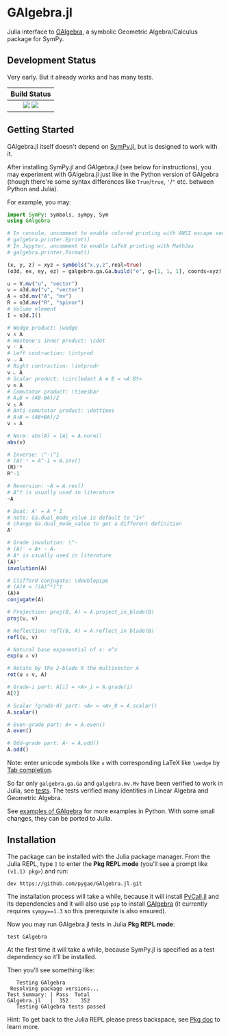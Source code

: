 # GAlgebra.jl

Julia interface to [GAlgebra](https://github.com/pygae/galgebra), a symbolic Geometric Algebra/Calculus package for SymPy.

## Development Status

Very early. But it already works and has many tests.

| **Build Status**                                                                                |
|:-----------------------------------------------------------------------------------------------:|
| [![][travis-img]][travis-url]                                   [![][codecov-img]][codecov-url] |

[travis-img]: https://travis-ci.com/pygae/GAlgebra.jl.svg?branch=master
[travis-url]: https://travis-ci.com/pygae/GAlgebra.jl
[codecov-img]: https://img.shields.io/codecov/c/github/pygae/GAlgebra.jl.svg
[codecov-url]: https://codecov.io/gh/pygae/GAlgebra.jl

## Getting Started

GAlgebra.jl itself doesn't depend on [SymPy.jl](https://github.com/JuliaPy/SymPy.jl), but is designed to work with it.

After installing SymPy.jl and GAlgebra.jl (see below for instructions), you may experiment with GAlgebra.jl just like in the Python version of GAlgebra (though there're some syntax differences like `True`/`true`, `'`/`"` etc. between Python and Julia).

For example, you may:

```julia
import SymPy: symbols, sympy, Sym
using GAlgebra

# In console, uncomment to enable colored printing with ANSI escape sequences 
# galgebra.printer.Eprint()
# In Jupyter, uncomment to enable LaTeX printing with MathJax
# galgebra.printer.Format()

(x, y, z) = xyz = symbols("x,y,z",real=true)
(o3d, ex, ey, ez) = galgebra.ga.Ga.build("e", g=[1, 1, 1], coords=xyz)

u = V.mv("u", "vector")
v = o3d.mv("v", "vector")
A = o3d.mv("A", "mv")
R = o3d.mv("R", "spinor")
# Volume element
I = o3d.I()

# Wedge product: \wedge
v ∧ A
# Hestene's inner product: \cdot
v ⋅ A
# Left contraction: \intprod
v ⨼ A
# Right contraction: \intprodr
v ⨽ A
# Scalar product: \circledast A ⊛ B = <A B†>
v ⊛ A
# Comutator product: \timesbar
# A⨱B = (AB-BA)/2
v ⨱ A
# Anti-comutator product: \dottimes
# A⨰B = (AB+BA)/2
v ⨰ A

# Norm: abs(A) = |A| = A.norm()
abs(v)

# Inverse: \^-\^1
# (A)⁻¹ = A^-1 = A.inv()
(R)⁻¹
R^-1

# Reversion: ~A = A.rev()
# A^† is usually used in literature
~A

# Dual: A' = A * I
# note: Ga.dual_mode_value is default to "I+"
# change Ga.dual_mode_value to get a different definition
A'

# Grade involution: \^-
# (A)⁻ = A+ - A-
# A* is usually used in literature
(A)⁻
involution(A)

# Clifford conjugate: \doublepipe
# (A)ǂ = ((A)^*)^†
(A)ǂ
conjugate(A)

# Projection: proj(B, A) = A.project_in_blade(B)
proj(u, v)

# Reflection: refl(B, A) = A.reflect_in_blade(B)
refl(u, v)

# Natural base exponential of x: e^x
exp(u ∧ v)

# Rotate by the 2-blade R the multivector A
rot(u ∧ v, A)

# Grade-i part: A[i] = <A>_i = A.grade(i)
A[2]

# Scalar (grade-0) part: <A> = <A>_0 = A.scalar()
A.scalar()

# Even-grade part: A+ = A.even()
A.even()

# Odd-grade part: A- = A.odd()
A.odd()
```

Note: enter unicode symbols like `∧` with corresponding LaTeX like `\wedge` by [Tab completion](https://pkg.julialang.org/docs/julia/THl1k/1.1.0/manual/unicode-input.html).

So far only `galgebra.ga.Ga` and `galgebra.mv.Mv` have been verified to work in Julia, see [tests](https://github.com/pygae/GAlgebra.jl/tree/master/test/runtests.jl). The tests verified many identities in Linear Algebra and Geometric Algebra.

See [examples of GAlgebra](https://github.com/pygae/galgebra/tree/15-print-pow/examples) for more examples in Python. With some small changes, they can be ported to Julia.

## Installation

The package can be installed with the Julia package manager. From the Julia REPL, type `]` to enter the **Pkg REPL mode** (you'll see a prompt like `(v1.1) pkg>`) and run:

```
dev https://github.com/pygae/GAlgebra.jl.git
```

The installation process will take a while, because it will install [PyCall.jl](https://github.com/JuliaPy/PyCall.jl) and its dependencies and it will also use `pip` to install [GAlgebra](https://github.com/pygae/galgebra) (it currently requires `sympy==1.3` so this prerequisite is also ensured).

Now you may run GAlgebra.jl tests in Julia **Pkg REPL mode**: 

```
test GAlgebra
```

At the first time it will take a while, because SymPy.jl is specified as a test dependency so it'll be installed.

Then you'll see something like:

```
   Testing GAlgebra
 Resolving package versions...
Test Summary: | Pass  Total
GAlgebra.jl   |  352    352
   Testing GAlgebra tests passed
```

Hint: To get back to the Julia REPL please press backspace, see [Pkg doc](https://docs.julialang.org/en/v1/stdlib/Pkg/index.html) to learn more.